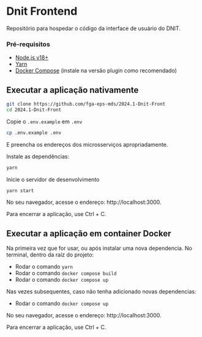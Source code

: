 # Dnit Frontend

Repositório para hospedar o código da interface de usuário do DNIT.

### Pré-requisitos

- [Node.js v18+](https://nodejs.org/en/download)
- [Yarn](https://classic.yarnpkg.com/lang/en/docs/install/#debian-stable)
- [Docker Compose](https://docs.docker.com/compose/install/) (instale na versão
plugin como recomendado)

## Executar a aplicação nativamente

```sh
git clone https://github.com/fga-eps-mds/2024.1-Dnit-Front
cd 2024.1-Dnit-Front
```

Copie o `.env.example` em `.env`

```sh
cp .env.example .env
```

E preencha os endereços dos microsserviços apropriadamente.

Instale as dependências:

```sh
yarn
```

Inicie o servidor de desenvolvimento

```sh
yarn start
```

No seu navegador, acesse o endereço: http://localhost:3000.

Para encerrar a aplicação, use Ctrl + C.

## Executar a aplicação em container Docker

Na primeira vez que for usar, ou após instalar uma nova dependencia.
No terminal, dentro da raíz do projeto:

- Rodar o comando `yarn`
- Rodar o comando `docker compose build`
- Rodar o comando `docker compose up`
   
Nas vezes subsequentes, caso não tenha adicionado novas dependencias:
- Rodar o comando `docker compose up`

No seu navegador, acesse o endereço: http://localhost:3000.

Para encerrar a aplicação, use Ctrl + C.
